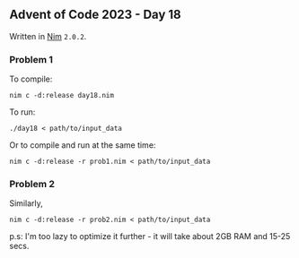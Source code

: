 ## Advent of Code 2023 - Day 18

Written in [Nim](https://nim-lang.org/) `2.0.2`.

### Problem 1

To compile:

`nim c -d:release day18.nim`

To run:

`./day18 < path/to/input_data`

Or to compile and run at the same time:

`nim c -d:release -r prob1.nim < path/to/input_data`

### Problem 2

Similarly,

`nim c -d:release -r prob2.nim < path/to/input_data`

p.s: I'm too lazy to optimize it further - it will take about 2GB RAM and 15-25 secs.
